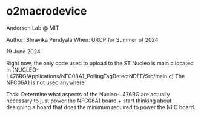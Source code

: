 # o2macrodevice
Anderson Lab @ MIT

Author: Shravika Pendyala
When: UROP for Summer of 2024

19 June 2024

Right now, the only code used to upload to the ST Nucleo is main.c located in (NUCLEO-L476RG/Applications/NFC08A1_PollingTagDetectNDEF/Src/main.c)
The NFC06A1 is not used anywhere

Task: 
Determine what aspects of the Nucleo-L476RG are actually necessary to just power the NFC08A1 board + start thinking about designing a board that does the minimum required to power the NFC board. 